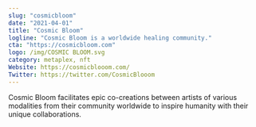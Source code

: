 ```yaml
---
slug: "cosmicbloom"
date: "2021-04-01"
title: "Cosmic Bloom"
logline: "Cosmic Bloom is a worldwide healing community."
cta: "https://cosmicbloom.com"
logo: /img/COSMIC BLOOM.svg
category: metaplex, nft
Website: https://cosmicblooom.com/
Twitter: https://twitter.com/CosmicBlooom
---
```

Cosmic Bloom facilitates epic co-creations between artists of various modalities from their community worldwide to inspire humanity with their unique collaborations.
